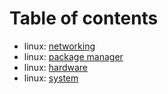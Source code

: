 # Table of contents

- linux: [networking](./linux/networking.md)
- linux: [package manager](./linux/package-manager.md)
- linux: [hardware](./linux/hardware.md)
- linux: [system](./linux/working-hardware.md)
